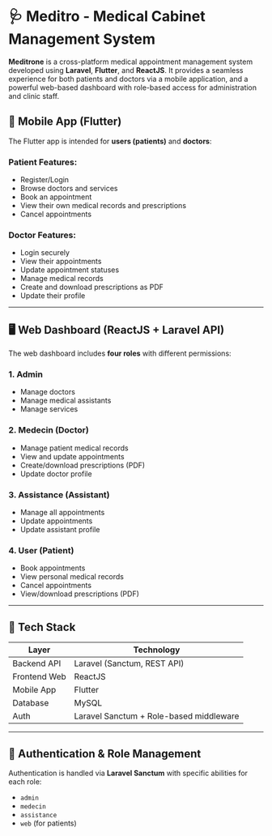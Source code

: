 # 🩺 Meditro - Medical Cabinet Management System

**Meditrone** is a cross-platform medical appointment management system developed using **Laravel**, **Flutter**, and **ReactJS**. It provides a seamless experience for both patients and doctors via a mobile application, and a powerful web-based dashboard with role-based access for administration and clinic staff.

## 📱 Mobile App (Flutter)

The Flutter app is intended for **users (patients)** and **doctors**:

### Patient Features:
- Register/Login
- Browse doctors and services
- Book an appointment
- View their own medical records and prescriptions
- Cancel appointments

### Doctor Features:
- Login securely
- View their appointments
- Update appointment statuses
- Manage medical records
- Create and download prescriptions as PDF
- Update their profile

---

## 🖥 Web Dashboard (ReactJS + Laravel API)

The web dashboard includes **four roles** with different permissions:

### 1. Admin
- Manage doctors
- Manage medical assistants
- Manage services

### 2. Medecin (Doctor)
- Manage patient medical records
- View and update appointments
- Create/download prescriptions (PDF)
- Update doctor profile

### 3. Assistance (Assistant)
- Manage all appointments
- Update appointments
- Update assistant profile

### 4. User (Patient)
- Book appointments
- View personal medical records
- Cancel appointments
- View/download prescriptions (PDF)

---

## 🚀 Tech Stack

| Layer        | Technology        |
|--------------|-------------------|
| Backend API  | Laravel (Sanctum, REST API) |
| Frontend Web | ReactJS           |
| Mobile App   | Flutter           |
| Database     | MySQL             |
| Auth         | Laravel Sanctum + Role-based middleware |

---

## 🔐 Authentication & Role Management

Authentication is handled via **Laravel Sanctum** with specific abilities for each role:
- `admin`
- `medecin`
- `assistance`
- `web` (for patients)
